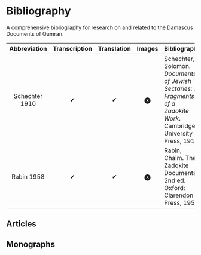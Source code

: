 # Bibliography

A comprehensive bibliography for research on and related to the Damascus Documents of Qumran.

| Abbreviation | Transcription | Translation | Images | Bibliography |
| :---: | :---: | :---: | :---: | :--- |
| Schechter 1910 | ✔︎ | ✔︎ | 🅧 | Schechter, Solomon. _Documents of Jewish Sectaries: 1. Fragments of a Zadokite Work_. Cambridge: University Press, 1910. |
| Rabin 1958 | ✔︎ | ✔︎ | 🅧 | Rabin, Chaim. The Zadokite Documents. 2nd ed. Oxford: Clarendon Press, 1958. |


## Articles


## Monographs